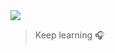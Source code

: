 <img src="https://github.githubassets.com/images/mona-whisper.gif" /> 

<!--
**nukc/nukc** is a ✨ _special_ ✨ repository because its `README.md` (this file) appears on your GitHub profile.

Here are some ideas to get you started:

- 🔭 I’m currently working on ...
- 🌱 I’m currently learning ...
- 👯 I’m looking to collaborate on ...
- 🤔 I’m looking for help with ...
- 💬 Ask me about ...
- 📫 How to reach me: ...
- 😄 Pronouns: ...
- ⚡ Fun fact: ...
-->

<!-- <img align="right" src="https://github-readme-stats.vercel.app/api?username=nukc&theme=dracula&hide_title=true" /> -->

<!-- ### Hi there 👋 -->

> Keep learning 🎧
